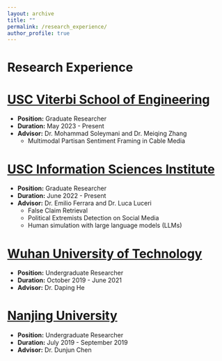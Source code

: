 ```yaml
---
layout: archive
title: ""
permalink: /research_experience/
author_profile: true
---
```

Research Experience
======

# [USC Viterbi School of Engineering](https://viterbischool.usc.edu)

- **Position:** Graduate Researcher
- **Duration:** May 2023 - Present
- **Advisor:** Dr. Mohammad Soleymani and Dr. Meiqing Zhang
  - Multimodal Partisan Sentiment Framing in Cable Media

# [USC Information Sciences Institute](http://www.emilio.ferrara.name)

- **Position:** Graduate Researcher
- **Duration:** June 2022 - Present
- **Advisor:** Dr. Emilio Ferrara and Dr. Luca Luceri
  - False Claim Retrieval
  - Political Extremists Detection on Social Media
  - Human simulation with large language models (LLMs)

# [Wuhan University of Technology](http://english.whut.edu.cn)

- **Position:** Undergraduate Researcher
- **Duration:** October 2019 - June 2021
- **Advisor:** Dr. Daping He

# [Nanjing University](https://www.nju.edu.cn/en/)

- **Position:** Undergraduate Researcher
- **Duration:** July 2019 - September 2019
- **Advisor:** Dr. Dunjun Chen